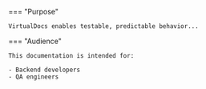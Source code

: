 === "Purpose"

    VirtualDocs enables testable, predictable behavior...

=== "Audience"

    This documentation is intended for:

    - Backend developers
    - QA engineers
